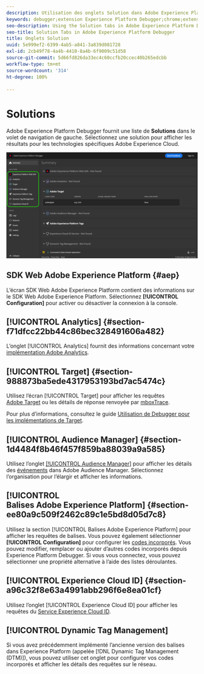 ```yaml
---
description: Utilisation des onglets Solution dans Adobe Experience Platform Debugger
keywords: debugger;extension Experience Platform Debugger;chrome;extension;résumé;effacer;demandes;solutions;solution;informatiosn;analytics;cible;Audience Manager;media optimizer;amo;service d’identification
seo-description: Using the Solution tabs in Adobe Experience Platform Debugger
seo-title: Solution Tabs in Adobe Experience Platform Debugger
title: Onglets Solution
uuid: 5e999ef2-6399-4ab5-a841-3a839d081728
exl-id: 2cb49f78-4a4b-4410-8a4b-6f9009c51d58
source-git-commit: 5d66fd826da33ec4c60ccfb20ccec40b265edcbb
workflow-type: tm+mt
source-wordcount: '314'
ht-degree: 100%

---
```


# Solutions

Adobe Experience Platform Debugger fournit une liste de **Solutions** dans le volet de navigation de gauche. Sélectionnez une solution pour afficher les résultats pour les technologies spécifiques Adobe Experience Cloud.

![La liste des solutions possibles présentées dans l’interface utilisateur de Debugger](../images/solutions/overview/left-nav.png)

## SDK Web Adobe Experience Platform {#aep}

L’écran SDK Web Adobe Experience Platform contient des informations sur le SDK Web Adobe Experience Platform. Sélectionnez **[!UICONTROL Configuration]** pour activer ou désactiver la connexion à la console.

## [!UICONTROL Analytics] {#section-f71dfcc22bb44c86bec328491606a482}

L’onglet [!UICONTROL Analytics] fournit des informations concernant votre [implémentation Adobe Analytics](https://experienceleague.adobe.com/docs/analytics/implementation/home.html?lang=fr).

## [!UICONTROL Target] {#section-988873ba5ede4317953193bd7ac5474c}

Utilisez l’écran [!UICONTROL Target] pour afficher les requêtes [Adobe Target](https://experienceleague.adobe.com/docs/target/using/target-home.html?lang=fr) ou les détails de réponse renvoyée par [mboxTrace](https://experienceleague.adobe.com/docs/target/using/activities/troubleshoot-activities/content-trouble.html?lang=fr#section_256FCF7C14BB435BA2C68049EF0BA99E).

Pour plus d’informations, consultez le guide [Utilisation de Debugger pour les implémentations de Target](./target.md).

## [!UICONTROL Audience Manager] {#section-1d4484f8b46f457f859ba88039a9a585}

Utilisez l’onglet [[!UICONTROL Audience Manager]](https://experienceleague.adobe.com/docs/audience-manager/user-guide/aam-home.html?lang=fr) pour afficher les détails des [événements](https://experienceleague.adobe.com/docs/audience-manager/user-guide/api-and-sdk-code/dcs/dcs-event-calls/dcs-event-calls.html?lang=fr) dans Adobe Audience Manager. Sélectionnez l’organisation pour l’élargir et afficher les informations.

## [!UICONTROL Balises Adobe Experience Platform] {#section-ee80a9c509f2462c89c1e5bd8d05d7c8}

Utilisez la section [!UICONTROL Balises Adobe Experience Platform] pour afficher les requêtes de balises. Vous pouvez également sélectionner **[!UICONTROL Configuration]** pour configurer les [codes incorporés](../../tags/ui/publishing/environments.md#embed-code). Vous pouvez modifier, remplacer ou ajouter d’autres codes incorporés depuis Experience Platform Debugger. Si vous vous connectez, vous pouvez sélectionner une propriété alternative à l’aide des listes déroulantes.

## [!UICONTROL Experience Cloud ID] {#section-a96c32f8e63a4991abb296f6e8ea01cf}

Utilisez l’onglet [!UICONTROL Experience Cloud ID] pour afficher les requêtes du [Service Experience Cloud ID](https://experienceleague.adobe.com/docs/id-service/using/home.html?lang=fr).

## [!UICONTROL Dynamic Tag Management]

Si vous avez précédemment implémenté l’ancienne version des balises dans Experience Platform (appelée [!DNL Dynamic Tag Management (DTM)]), vous pouvez utiliser cet onglet pour configurer vos codes incorporés et afficher les détails des requêtes sur le réseau.
